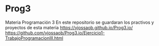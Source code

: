 # Prog3
Materia Programación 3
En este repositorio se guardaran los practivos y proyectos de esta materia
https://vjossaob.github.io/Prog3.io/
https://github.com/vjossaob/Prog3.io/Ejercicio1-TrabajoProgramacionIII.html
